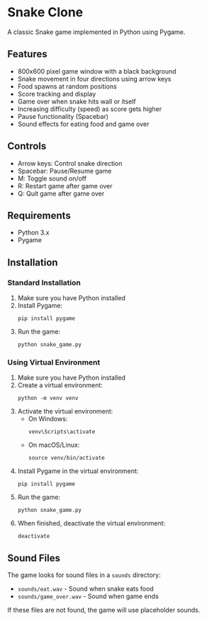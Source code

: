 # Snake Clone

A classic Snake game implemented in Python using Pygame.

## Features

- 800x600 pixel game window with a black background
- Snake movement in four directions using arrow keys
- Food spawns at random positions
- Score tracking and display
- Game over when snake hits wall or itself
- Increasing difficulty (speed) as score gets higher
- Pause functionality (Spacebar)
- Sound effects for eating food and game over

## Controls

- Arrow keys: Control snake direction
- Spacebar: Pause/Resume game
- M: Toggle sound on/off
- R: Restart game after game over
- Q: Quit game after game over

## Requirements

- Python 3.x
- Pygame

## Installation

### Standard Installation
1. Make sure you have Python installed
2. Install Pygame:
   ```
   pip install pygame
   ```
3. Run the game:
   ```
   python snake_game.py
   ```

### Using Virtual Environment
1. Make sure you have Python installed
2. Create a virtual environment:
   ```
   python -m venv venv
   ```
3. Activate the virtual environment:
   - On Windows:
     ```
     venv\Scripts\activate
     ```
   - On macOS/Linux:
     ```
     source venv/bin/activate
     ```
4. Install Pygame in the virtual environment:
   ```
   pip install pygame
   ```
5. Run the game:
   ```
   python snake_game.py
   ```
6. When finished, deactivate the virtual environment:
   ```
   deactivate
   ```

## Sound Files

The game looks for sound files in a `sounds` directory:
- `sounds/eat.wav` - Sound when snake eats food
- `sounds/game_over.wav` - Sound when game ends

If these files are not found, the game will use placeholder sounds.
